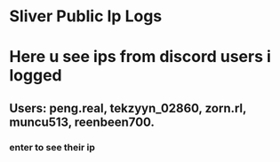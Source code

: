 # Sliver Public Ip Logs
# Here u see ips from discord users i logged
## Users: peng.real, tekzyyn_02860, zorn.rl, muncu513, reenbeen700.
### enter to see their ip
